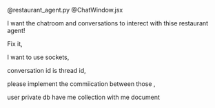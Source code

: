 @restaurant_agent.py @ChatWindow.jsx 


I want the chatroom and conversations to interect with thise restaurant agent!

Fix it, 

I want to use sockets, 

conversation id is thread id, 

please implement the commiication between those , 

user private db have me collection with me document 
